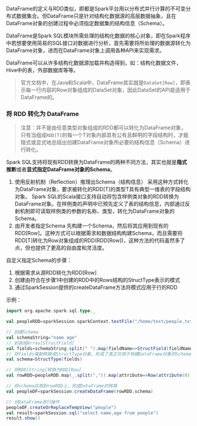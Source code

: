 DataFrame的定义与RDD类似，即都是Spark平台用以分布式并行计算的不可变分布式数据集合。但DataFrame只是针对结构化数据源的高层数据抽象，且在DataFrame对象的创建过程中必须指定数据集的结构信息（Schema）。

DataFrame是Spark SQL模块所需处理的结构化数据的核心对象，即在Spark程序中若想要使用简易的SQL接口对数据进行分析，首先需要将所处理的数据源转化为DataFrame对象，进而在DataFrame对象上调用各种API来实现需求。

DataFrame可以从许多结构化数据源加载并构造得到，如：结构化数据文件，Hive中的表，外部数据库等等。

> 官方文档中，在Java和Scala中，DataFrame其实就是`DataSet[Row]`，即表示每一行内容的Row对象组成的DataSet对象，因此DataSet的API是适用于DataFrame的。

### 将 RDD 转化为 DataFrame


> 注意：并不是由任意类型对象组成的RDD都可以转化为DataFrame对象，只有当组成`RDD[T]`的每一个T对象内部具有公有且鲜明的字段结构时，才能隐式或显式地总结出创建DataFrame对象所必要的结构信息（Schema）进行转化。

Spark SQL支持将现有RDD转换为DataFrame的两种不同方法，其实也就是**隐式推断**或者**显式指定DataFrame对象的Schema**。

1. 使用反射机制（Reflection）推理出Schema（结构信息）
    采用这种方式转化为DataFrame对象，要求被转化的RDD[T]的类型T具有典型一维表的字段结构对象。
    Spark SQL的Scala接口支持自动将包含样例类对象的RDD转换为DataFrame对象。在样例类的声明中已预先定义了表的结构信息，内部通过反射机制即可读取样例类的参数的名称、类型，转化为DataFrame对象的Schema。
2. 由开发者指定Schema
    先构建一个Schema，然后将其应用到现有的RDD[Row]。这种方式可以根据需求和数据结构构建Schema，而且需要将RDD[T]转化为Row对象组成的RDD(RDD[Row])，这种方法的代码虽然多了点，但也提供了更高的自由度和灵活度。

自定义指定Schema的步骤：

1. 根据需求从源RDD转化为RDD[Row]
2. 创建由符合在步骤1中创建的RDD中的Rows结构的StructType表示的模式
3. 通过SparkSession提供的createDataFrame方法将模式应用于行的RDD

示例：

```scala
import org.apache.spark.sql.type._

val peopleRDD=sparkSession.sparkContext.textFile("/home/test/people.txt")

// 创建Schema
val schemaString="name age"
// 封装成Array[StructField]
val fields=schemaString.split(" ").map(fieldName=>StructField(fieldName,StringType,nullable=true))
// 将fields强制转换成StructType对象，形成了真正可用于构建DataFrame对象的Schema
val schema=StructType(fields)

// 将RDD[String]转换为RDD[Row]
val rowRDD=peopleRDD.map(_.split(",")).map(attribute=>Row(attribute(0),attribute(1)))

// 将schema应用到rowRDD上，完成DataFrame的转换
val peopleDF=sparkSession.createDataFrame(rowRDD,schema)

// 对DataFrame进行操作
peopleDF.createOrReplaceTempView("people")
val result=sparkSession.sql("select name,age from people")
result.show()
```

